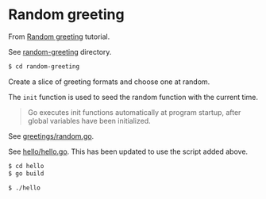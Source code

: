 # Random greeting

From [Random greeting](https://golang.org/doc/tutorial/random-greeting) tutorial.

See [random-greeting](/random-greeting/) directory.

```sh
$ cd random-greeting
```

Create a slice of greeting formats and choose one at random.

The `init` function is used to seed the random function with the current time.

> Go executes init functions automatically at program startup, after global variables have been initialized.

See [greetings/random.go](/greetings/random.go).

See [hello/hello.go](/hello/hello.go). This has been updated to use the script added above.

```sh
$ cd hello
$ go build

$ ./hello
```
